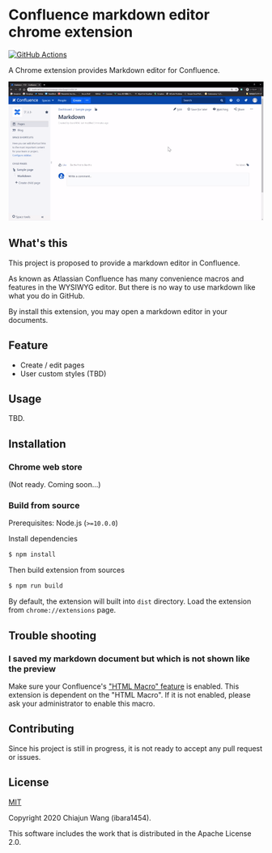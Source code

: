 # Confluence markdown editor chrome extension

[![GitHub Actions](https://github.com/ibara1454/confluence-markdown-editor-chrome-extension/workflows/build/badge.svg)](https://github.com/ibara1454/confluence-markdown-editor-chrome-extension/actions?query=workflow%3Abuild)

A Chrome extension provides Markdown editor for Confluence.

![Sample](./sample.gif)

## What's this

This project is proposed to provide a markdown editor in Confluence.

As known as Atlassian Confluence has many convenience macros and features in the WYSIWYG editor.
But there is no way to use markdown like what you do in GitHub.

By install this extension, you may open a markdown editor in your documents.

## Feature

- Create / edit pages
- User custom styles (TBD)

## Usage

TBD.

## Installation

### Chrome web store

(Not ready. Coming soon...)

### Build from source

Prerequisites: Node.js (`>=10.0.0`)

Install dependencies

```bash
$ npm install
```

Then build extension from sources

```bash
$ npm run build
```

By default, the extension will built into `dist` directory.
Load the extension from `chrome://extensions` page.

## Trouble shooting

### I saved my markdown document but which is not shown like the preview

Make sure your Confluence's ["HTML Macro" feature](https://confluence.atlassian.com/doc/html-macro-38273085.html) is enabled.
This extension is dependent on the "HTML Macro". If it is not enabled, please ask your administrator to enable this macro.

## Contributing

Since his project is still in progress, it is not ready to accept any pull request or issues.

## License

[MIT](LICENSE)

Copyright 2020 Chiajun Wang (ibara1454).

This software includes the work that is distributed in the Apache License 2.0.
